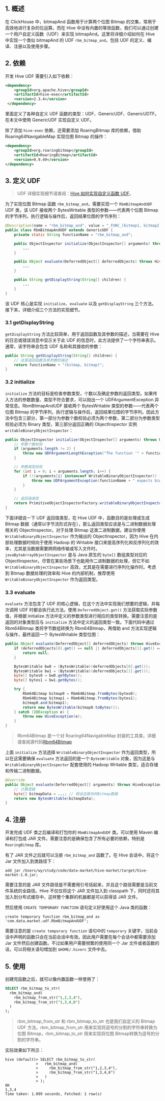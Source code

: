 ## 1. 概述

在 ClickHouse 中，bitmapAnd 函数用于计算两个位图 Bitmap 的交集，常用于高效地进行复杂的位运算。而在 Hive 中没有内置的等效函数，我们可以通过创建一个用户自定义函数（UDF）来实现 bitmapAnd。这里将详细介绍如何在 Hive 中实现一个类似 bitmapAnd 的 UDF `rbm_bitmap_and`，包括 UDF 的定义、编译、注册以及使用步骤。

## 2. 依赖

开发 Hive UDF 需要引入如下依赖：
```xml
<dependency>
    <groupId>org.apache.hive</groupId>
    <artifactId>hive-exec</artifactId>
    <version>2.3.4</version>
 </dependency>
```
里面定义了各种自定义 UDF 函数的类型：UDF、GenericUDF、GenericUDTF。在本文中使用 GenericUDF 实现自定义 UDF。

除了添加 `hive-exec` 依赖，还需要添加 RoaringBitmap 库的依赖，借助 Roaring64NavigableMap 实现位图 Bitmap 的操作：
```xml
<dependency>
    <groupId>org.roaringbitmap</groupId>
    <artifactId>RoaringBitmap</artifactId>
    <version>0.9.49</version>
</dependency>
```

## 3. 定义 UDF

> UDF 详细实现细节请查阅：[Hive 如何实现自定义函数 UDF](https://smartsi.blog.csdn.net/article/details/126211216)。

为了实现位图 Bitmap 函数 `rbm_bitmap_and`，需要实现一个 `RbmBitmapAndUDF` UDF 类，该 UDF 接收两个 BytesWritable 类型的参数——代表两个位图 Bitmap 的字节序列，执行逻辑与操作后，返回结果位图的字节序列：
```java
@Description(name = "rbm_bitmap_and", value = "_FUNC_(bitmap1, bitmap2) - Returns the and of two bitmaps")
public class RbmBitmapAndUDF extends GenericUDF {
    private static String functionName = "rbm_bitmap_and";

    public ObjectInspector initialize(ObjectInspector[] arguments) throws UDFArgumentException {
        ...
    }

    public Object evaluate(DeferredObject[] deferredObjects) throws HiveException {
        ...
    }

    public String getDisplayString(String[] children) {
        ...
    }
}
```
该 UDF 核心是实现 `initialize`、`evaluate` 以及 `getDisplayString` 三个方法。接下来，详细介绍三个方法的实现细节。

### 3.1 getDisplayString

`getDisplayString` 方法比较简单，用于返回函数及其参数的描述，当需要在 Hive 的日志或错误消息中显示关于此 UDF 的信息时，此方法提供了一个字符串表示。通常，该字符串会包含 UDF 名称和其接收的参数：
```java
public String getDisplayString(String[] children) {
    // 这里返回函数及其参数的描述
    return functionName + "(bitmap, bitmap)";
}
```

### 3.2 initialize

`initialize` 方法的目标是检查参数类型，个数以及确定参数的返回类型。如果传入方法的参数数量、类型不符合要求，可以抛出一个 UDFArgumentException 异常信息。RbmBitmapAndUDF 接收两个 BytesWritable 类型的参数——代表两个位图 Bitmap 的字节序列，执行逻辑与操作后，返回结果位图的字节序列。因此方法中包含三部分，第一部分为参数个数校验必须为两个参数，第二部分为参数类型校验必须为 Binary 类型，第三部分返回正确的 ObjectInspector 实例 `writableBinaryObjectInspector`：
```java
public ObjectInspector initialize(ObjectInspector[] arguments) throws UDFArgumentException {
    // 参数个数校验
    if (arguments.length != 2) {
        throw new UDFArgumentLengthException("The function '" + functionName + "' only accepts 2 argument, but got " + arguments.length);
    }

    // 参数类型校验
    for (int i = 0; i < arguments.length; i++) {
        if (!(arguments[i] instanceof WritableBinaryObjectInspector)) {
            throw new UDFArgumentException(functionName + " expects binary type for argument " + (i + 1));
        }
    }

    // 返回值类型
    return PrimitiveObjectInspectorFactory.writableBinaryObjectInspector;
}
```
下面详细说一下 UDF 返回值类型，在 Hive UDF 中，函数目的是处理或生成 Bitmap 数据（通常以字节流形式存在），那么返回类型应该是与二进制数据处理相关的 ObjectInspector。对于处理 Bitmap 这类二进制数据，建议你使用 `WritableBinaryObjectInspector` 作为输出的 ObjectInspector，因为 Hive 在内部处理数据时倾向于使用 Hadoop 的 Writable 接口来提高序列化和反序列化的效率，尤其是当数据需要跨网络传输或写入文件时。`javaByteArrayObjectInspector` 是与 Java 原生的 `byte[]` 数组类型对应的 ObjectInspector。尽管在某些场景下也能用作二进制数据的处理，但它不如 `WritableBinaryObjectInspector` 高效，尤其是在需要进行序列化操作时。考虑到 Bitmap 数据处理的效率和 Hive 的内部机制，推荐使用 `WritableBinaryObjectInspector` 作为返回类型。

### 3.3 evaluate

`evaluate` 方法包含了 UDF 的核心逻辑，在这个方法中实现我们想要的逻辑，并每次调用 UDF 时都会执行此方法。使用 `DeferredObject.get()` 方法获取实际参数值，并根据 initialize 方法中定义的参数类型进行相应的类型转换。需要注意的是返回的对象类型应与 `initialize` 方法中定义的返回类型一致。下面代码中通过 Rbm64Bitmap 类将字节数组转换为 Rbm64Bitmap，再借助 and 方法实现逻辑与操作，最终返回一个 BytesWritable 类型位图：
```java
public Object evaluate(DeferredObject[] deferredObjects) throws HiveException {
    if (deferredObjects[0].get() == null || deferredObjects[1].get() == null) {
        return null;
    }

    BytesWritable bw0 = (BytesWritable)(deferredObjects[0].get());
    BytesWritable bw1 = (BytesWritable)(deferredObjects[1].get());
    byte[] bytes0 = bw0.getBytes();
    byte[] bytes1 = bw1.getBytes();

    try {
        Rbm64Bitmap bitmap0 = Rbm64Bitmap.fromBytes(bytes0);
        Rbm64Bitmap bitmap1 = Rbm64Bitmap.fromBytes(bytes1);
        bitmap0.and(bitmap1);
        return new BytesWritable(bitmap0.toBytes());
    } catch (IOException e) {
        throw new HiveException(e);
    }
}
```

> Rbm64Bitmap 是一个对 Roaring64NavigableMap 封装的工具类，详细请查阅源代码[Rbm64Bitmap](https://github.com/sjf0115/data-market/blob/main/common-market/src/main/java/com/data/market/market/function/Rbm64Bitmap.java)

上面 `initialize` 方法选择 `WritableBinaryObjectInspector` 作为返回类型，所以在这需要确保 `evaluate` 方法返回的是一个 `BytesWritable` 对象，因为这是与 `WritableBinaryObjectInspector` 配套使用的 Hadoop Writable 类型，适合存储和传输二进制数据。
```java
@Override
public Object evaluate(DeferredObject[] arguments) throws HiveException {
    // 计算逻辑
    byte[] bitmapData = ...; // 假设这是你的Bitmap数据
    return new BytesWritable(bitmapData);
}
```

## 4. 注册

开发完成 UDF 类之后编译和打包你的 `RbmBitmapAndUDF` 类。可以使用 Maven 编译和打包成 JAR 文件。需要注意的是确保包含了所有必要的依赖，特别是 `RoaringBitmap` 库。

有了 JAR 文件之后就可以注册 `rbm_bitmap_and` 函数了。在 Hive 会话中，将这个 Jar 文件加入到类路径下：
```shell
add jar /Users/wy/study/code/data-market/hive-market/target/hive-market-1.0.jar;
```
需要注意的是 JAR 文件路径是不需要用引号括起来，并且这个路径需要是当前文件系统的全路径。Hive 不仅仅将这个 JAR 文件加入到 classpath 下，同时还将其加入到分布式缓存中，这样整个集群的机器都是可以获得该 JAR 文件。

然后使用 `CREATE TEMPORARY FUNCTION` 语句定义好使用这个 Java 类的函数：
```
create temporary function rbm_bitmap_and as 'com.data.market.udf.RbmBitmapAndUDF';
```
需要注意的是 `create temporary function` 语句中的 `temporary` 关键字，当前会话中声明的函数只会在当前会话中有效。因此用户需要在每个会话中都需要添加 Jar 文件然后创建函数。不过如果用户需要频繁的使用同一个 Jar 文件或者函数的话，可以将相关语句增加到 `$HOME/.hiverc` 文件中去。

## 5. 使用

创建完函数之后，就可以像内置函数一样使用了：
```sql
SELECT rbm_bitmap_to_str(
  rbm_bitmap_and(
    rbm_bitmap_from_str("1,2,3,4"),
    rbm_bitmap_from_str("1,3,4,6")
  )
);
```
> rbm_bitmap_from_str 和 rbm_bitmap_to_str 也是我们自定义的 Bitmap UDF 方法。rbm_bitmap_from_str 用来实现将逗号的分割的字符串转换为位图 Bitmap，rbm_bitmap_to_str 用来实现将位图 Bitmap转换为逗号的分割的字符串。

实际效果如下所示：
```
hive (default)> SELECT rbm_bitmap_to_str(
              >   rbm_bitmap_and(
              >     rbm_bitmap_from_str("1,2,3,4"),
              >     rbm_bitmap_from_str("1,3,4,6")
              >   )
              > );
OK
1,3,4
Time taken: 1.099 seconds, Fetched: 1 row(s)
```
